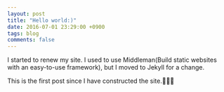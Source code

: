 ```yaml
---
layout: post
title: "Hello world:)"
date: 2016-07-01 23:29:00 +0900
tags: blog
comments: false
---
```

I started to renew my site. I used to use Middleman(Build static websites with an easy-to-use framework), but I moved to Jekyll for a change.

This is the first post since I have constructed the site.🎉🎉🎉
